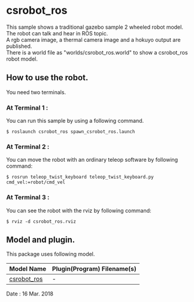 # csrobot_ros  

This sample shows a traditional gazebo sample 2 wheeled robot model.  
The robot can talk and hear in ROS topic.  
A rgb camera image, a thermal camera image and a hokuyo output are published.  
There is a world file as "worlds/csrobot_ros.world" to show a csrobot_ros robot model.  

## How to use the robot.  
You need two terminals.  

### At Terminal 1 :  
You can run this sample by using a following command.  

    $ roslaunch csrobot_ros spawn_csrobot_ros.launch   

### At Terminal 2 :  
You can move the robot with an ordinary teleop software by following command:  

    $ rosrun teleop_twist_keyboard teleop_twist_keyboard.py cmd_vel:=robot/cmd_vel  

### At Terminal 3 :  
You can see the robot with the rviz by following command:  

    $ rviz -d csrobot_ros.rviz  

## Model and plugin.  
This package uses following model.  

|Model Name|Plugin(Program) Filename(s)|
|---|---|
|[csrobot_ros](https://github.com/m-shimizu/Samples_Gazebo_ROS/tree/master/models/csrobot_ros)|-|

Date : 16 Mar. 2018

